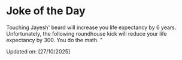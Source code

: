 # Joke of the Day

<!-- #joke -->
Touching Jayesh' beard will increase you life expectancy by 6 years. Unfortunately, the following roundhouse kick will reduce your life expectancy by 300. You do the math. "

Updated on: [27/10/2025]
<!-- #jokeEnd -->